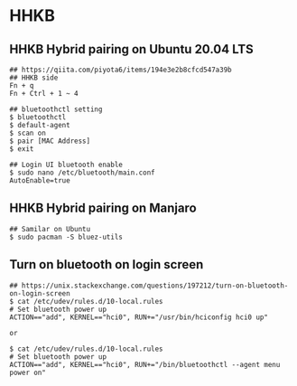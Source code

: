 HHKB
====

## HHKB Hybrid pairing on Ubuntu 20.04 LTS

    ## https://qiita.com/piyota6/items/194e3e2b8cfcd547a39b
    ## HHKB side
    Fn + q
    Fn + Ctrl + 1 ~ 4

    ## bluetoothctl setting
    $ bluetoothctl
    $ default-agent
    $ scan on
    $ pair [MAC Address]
    $ exit

    ## Login UI bluetooth enable
    $ sudo nano /etc/bluetooth/main.conf
    AutoEnable=true

## HHKB Hybrid pairing on Manjaro

    ## Samilar on Ubuntu
    $ sudo pacman -S bluez-utils

## Turn on bluetooth on login screen

    ## https://unix.stackexchange.com/questions/197212/turn-on-bluetooth-on-login-screen
    $ cat /etc/udev/rules.d/10-local.rules
    # Set bluetooth power up
    ACTION=="add", KERNEL=="hci0", RUN+="/usr/bin/hciconfig hci0 up"

    or

    $ cat /etc/udev/rules.d/10-local.rules
    # Set bluetooth power up
    ACTION=="add", KERNEL=="hci0", RUN+="/bin/bluetoothctl --agent menu power on"
